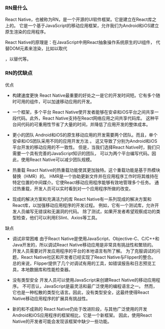 ### RN是什么
React Native，也被称为RN，是一个开源的UI软件框架。它是建立在React库之上的。
它是一个基于JavaScript的移动应用框架，允许我们为Android和iOS建立原生渲染的应用程序。

React Native的原理是：在JavaScript中用React抽象操作系统原生的UI组件，
代替DOM元素来渲染，比如以<View>取代<div>，以<Image>替代<img>等。

### RN的优缺点
优点
- 构建速度更快
React Native最重要的好处之一是它的开发时间短。它有多个随时可用的组件，可以加速移动应用的开发。

- 一个框架，多个平台
React Native使开发者能够在安卓和iOS平台之间共享一段代码。此外，React Native支持在React网络应用之间共享代码库。
这种平台间代码的可重用性节省了大量的时间，并降低了应用开发的整体成本。


- 更小的团队
Android和iOS的原生移动应用的开发需要两个团队。而且，单个安卓和iOS团队采用不同的应用开发方法 。
这又导致了分别为Android和iOS平台开发的移动应用的不一致性。
但是，当我们选择React Native时，我们只需要一个具有完善的JavaScript知识的团队，
可以为两个平台编写代码。因此，使用React Native可以减少团队规模。

- 热重载
React Native的热重载功能使其更加独特。这个重载功能是基于热模块替换（HMR）的。
HMR是一个协助更新文件并在应用程序工作时将其维持在特定位置的中间媒介。它使React移动应用程序能够有效地管理多个任务。
通过热重载，开发人员可以实时看到对一个应用程序所做的改变。


- 现成的解决方案和充满活力的库
React Native有一系列现成的解决方案和React库，以加强移动应用程序的开发过程。
例如，它有一个测试库，允许开发人员编写无错误和无漏洞的代码。 
除了测试，如果开发者希望观察成功的类型检查，他们可以利用ESlint、Axios等工具。

缺点
- 调试非常困难
由于React Native是使用JavaScript、Objective-C、C/C++和Java开发的，所以调试React Native移动应用是非常具有挑战性和繁琐的。
开发人员需要对开发应用程序的平台的本地语言有所了解。
为了克服调试的问题，React Native社区和开发者已经实现了React Native与Flipper的整合。
总的来说，Flipper提供了几个对调试有用的工具，如错误报告和日志预览工具，本地数据库和性能检查器。


- 没有类型安全
开发人员可以使用JavaScript来创建React Native的移动应用程序。
不可否认，JavaScript是最灵活和最广泛使用的编程语言之一。
然而，它也是一种松散的类型化语言。因此，没有类型安全，这最终使得React Native移动应用程序的扩展具有挑战性。


- 新的和不成熟的
React Native仍处于改进阶段，与其他广泛使用的开发Android和iOS应用程序的框架相比，它是一个新框架。
因此，使用React Native的开发者可能会发现该框架中缺少一些功能。
